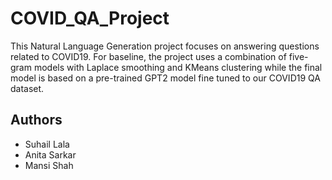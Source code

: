 # COVID_QA_Project
This Natural Language Generation project focuses on answering questions related to COVID19. For baseline, the project uses a combination of five-gram models with Laplace smoothing and KMeans clustering while the final model is based on a pre-trained GPT2 model fine tuned to our COVID19 QA dataset.

## Authors
- Suhail Lala
- Anita Sarkar
- Mansi Shah

